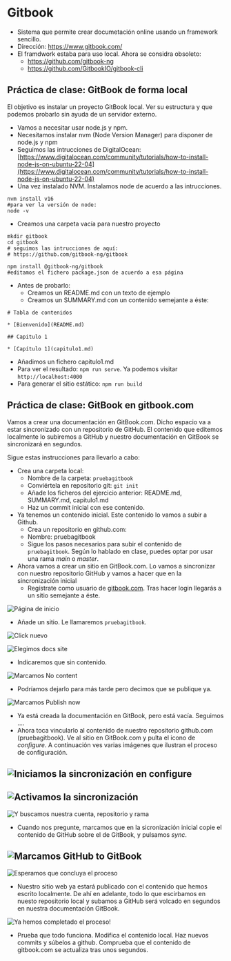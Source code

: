 # Gitbook

- Sistema que permite crear documetación online usando un framework sencillo.
- Dirección: https://www.gitbook.com/
- El framdwork estaba para uso local. Ahora se considra obsoleto:
  - https://github.com/gitbook-ng
  - https://github.com/GitbookIO/gitbook-cli

## Práctica de clase: GitBook de forma local

El objetivo es instalar un proyecto GitBook local. Ver su estructura y que podemos probarlo sin ayuda de un servidor externo.

- Vamos a necesitar usar node.js y npm.
- Necesitamos instalar nvm (Node Version Manager) para disponer de node.js y npm
- Seguimos las intrucciones de DigitalOcean:
    [https://www.digitalocean.com/community/tutorials/how-to-install-node-js-on-ubuntu-22-04](https://www.digitalocean.com/community/tutorials/how-to-install-node-js-on-ubuntu-22-04)
- Una vez instalado NVM. Instalamos node de acuerdo a las intrucciones.

```
nvm install v16
#para ver la versión de node:
node -v
```

- Creamos una carpeta vacía para nuestro proyecto

```
mkdir gitbook
cd gitbook
# seguimos las intrucciones de aquí:
# https://github.com/gitbook-ng/gitbook

npm install @gitbook-ng/gitbook
#editamos el fichero package.json de acuerdo a esa página
```

- Antes de probarlo:
    - Creamos un README.md con un texto de ejemplo
    - Creamos un SUMMARY.md con un contenido semejante a éste:


```
# Tabla de contenidos

* [Bienvenido](README.md)

## Capitulo 1

* [Capítulo 1](capitulo1.md)
```

- Añadimos un fichero capitulo1.md
- Para ver el resultado: `npm run serve`. Ya podemos visitar `http://localhost:4000`
- Para generar el sitio estático: `npm run build`


## Práctica de clase: GitBook en gitbook.com

Vamos a crear una documentación en GitBook.com. Dicho espacio va a estar sincronizado con un repositorio de GitHub. El contenido que editemos localmente lo subiremos a GitHub y nuestro documentación en GitBook se sincronizará en segundos.

Sigue estas instrucciones para llevarlo a cabo:

- Crea una carpeta local:
  - Nombre de la carpeta: `pruebagitbook`
  - Conviértela en repositorio git: `git init`
  - Añade los ficheros del ejercicio anterior: README.md, SUMMARY.md, capitulo1.md
  - Haz un commit inicial con ese contenido.  
- Ya tenemos un contenido inicial. Este contenido lo vamos a subir a Github.
  - Crea un repositorio en github.com:
  - Nombre: pruebagitbook
  - Sigue los pasos necesarios para subir el contenido de  `pruebagitbook`. Según lo hablado en clase, puedes optar por usar una rama _main_ o _master_.
- Ahora vamos a crear un sitio en GitBook.com. Lo vamos a sincronizar con nuestro repositorio GitHub y vamos a hacer que en la sincronización inicial
  - Regístrate como usuario de [gitbook.com](https://www.gitbook.com/). Tras hacer login llegarás a un sitio semejante a éste.

![Página de inicio](/assets/gitbook/01.png "Página de inicio")

  - Añade un sitio. Le llamaremos `pruebagitbook`. 

  ![Click nuevo](/assets/gitbook/02.png "")
  
  ![Elegimos _docs site_](/assets/gitbook/03.png "")

  - Indicaremos que sin contenido. 

  ![Marcamos _No content_](/assets/gitbook/04.png "")

  - Podríamos dejarlo para más tarde pero decimos que se publique ya.

  ![Marcamos _Publish now_](/assets/gitbook/05.png "")

  - Ya está creada la documentación en GitBook, pero está vacía. Seguimos ....
  - Ahora toca vincularlo al contenido de nuestro repositorio github.com (pruebagitbook). Ve al sitio en GitBook.com y pulta el icono de _configure_. A continuación ves varias imágenes que ilustran el proceso de configuración.

  ![Iniciamos la sincronización en _configure_](/assets/gitbook/06.png "")
  ---
  ![Activamos la sincronización](/assets/gitbook/07.png "")
  ---
  ![Y buscamos nuestra cuenta, repositorio y rama](/assets/gitbook/08.png "")

  - Cuando nos pregunte, marcamos que en la sicronización inicial copie el contenido de GitHub sobre el de GitBook, y pulsamos _sync_.

  ![Marcamos _GitHub to GitBook_](/assets/gitbook/09.png "")
  ---
  ![Esperamos que concluya el proceso](/assets/gitbook/10.png "")

  - Nuestro sitio web ya estará publicado con el contenido que hemos escrito localmente. De ahí en adelante, todo lo que escirbamos en nuesto repositorio local y subamos a GitHub será volcado en segundos en nuestra documentación GitBook.

  ![Ya hemos completado el proceso!](/assets/gitbook/11.png "")

  - Prueba que todo funciona. Modifica el contenido local. Haz nuevos commits y súbelos a github. Comprueba que el contenido de gitbook.com se actualiza tras unos segundos.
